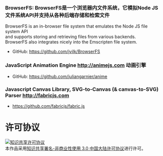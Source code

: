 


### BrowserFS: BrowserFS是一个浏览器内文件系统，它模拟Node JS文件系统API并支持从各种后端存储和检索文件
BrowserFS is an in-browser file system that emulates the Node JS file system API   
and supports storing and retrieving files from various backends.   
BrowserFS also integrates nicely into the Emscripten file system.  

- GitHub: https://github.com/jvilk/BrowserFS


### JavaScript Animation Engine http://animejs.com 动画引擎
- GitHub: https://github.com/juliangarnier/anime


### Javascript Canvas Library, SVG-to-Canvas (& canvas-to-SVG) Parser http://fabricjs.com
- https://github.com/fabricjs/fabric.js






# 许可协议
<a rel="license" href="http://creativecommons.org/licenses/by-nc/3.0/cn/"><img alt="知识共享许可协议" style="border-width:0" src="https://i.creativecommons.org/l/by-nc/3.0/cn/88x31.png" /></a><br />本作品采用<a rel="license" href="http://creativecommons.org/licenses/by-nc/3.0/cn/">知识共享署名-非商业性使用 3.0 中国大陆许可协议</a>进行许可。
